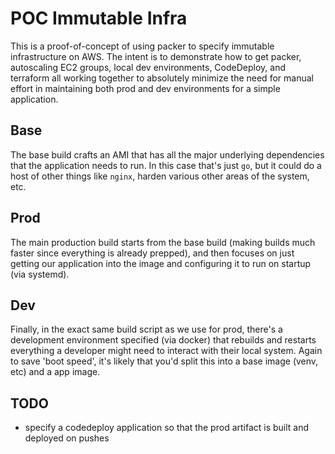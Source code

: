# POC Immutable Infra

This is a proof-of-concept of using packer to specify immutable infrastructure on AWS. The intent is to demonstrate how to get packer, autoscaling EC2 groups, local dev environments, CodeDeploy, and terraform all working together to absolutely minimize the need for manual effort in maintaining both prod and dev environments for a simple application.

## Base

The base build crafts an AMI that has all the major underlying dependencies that the application needs to run. In this case that's just `go`, but it could do a host of other things like `nginx`, harden various other areas of the system, etc.

## Prod

The main production build starts from the base build (making builds much faster since everything is already prepped), and then focuses on just getting our application into the image and configuring it to run on startup (via systemd).

## Dev

Finally, in the exact same build script as we use for prod, there's a development environment specified (via docker) that rebuilds and restarts everything a developer might need to interact with their local system. Again to save 'boot speed', it's likely that you'd split this into a base image (venv, etc) and a app image.

## TODO

  * specify a codedeploy application so that the prod artifact is built and deployed on pushes
